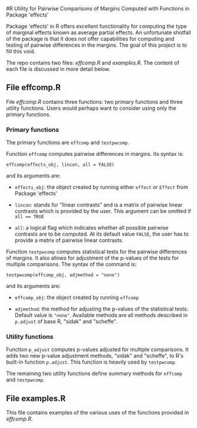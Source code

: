 #R Utility for Pairwise Comparisons of Margins Computed with Functions in Package 'effects'


Package 'effects' in R offers excellent functionality for
computing the type of marginal effects known as average partial
effects. An unfortunate shotfall of the package is that it does not
offer capabilities for computing and testing of pairwise differences
in the margins. The goal of this project is to fill this void.

The repo contains two files: _effcomp.R_ and _examples.R_. The content
of each file is discussed in more detail below.

## File effcomp.R

File _effcomp.R_ contains three functions: two primary functions and three
utility functions. Users would perhaps want to consider using only the primary functions.

### Primary functions

The primary functions are `effcomp` and `testpwcomp`. 

Function `effcomp` computes pairwise differences in margins. Its
syntax is:  

    effcomp(effects_obj, lincon, all = FALSE)

and its arguments are:

+ `effects_obj`: the object created by running either `effect` or
  `Effect` from Package 'effects'
  
+ `lincon`: stands for "linear contrasts" and is a matrix of
  pairwise linear contrasts which is provided by the user. This
  argument can be omitted if `all == TRUE`
  
+ `all`: a logical flag which indicates whether all possible
  pairwise contrasts are to be computed. At its default value
  `FALSE`, the user has to provide a matrix of pairwise linear
  contrasts.
  
Function `testpwcomp` computes statistical tests for the
pairwise differences of margins. It also allows for adjustment of the
p-values of the tests for multiple comparisons. The syntax of the
command is:

    testpwcomp(effcomp_obj, adjmethod = "none")
    
and its arguments are:

+ `effcomp_obj`: the object created by running `effcomp`
  
+ `adjmethod`: the method for adjusting the p-values of the
  statistical tests. Default value is `"none"`. Available methods are all
  methods described in `p.adjust` of base R, "sidak" and "scheffe".
  
  
### Utility functions

Function `p_adjust` computes p-values adjusted for multiple
comparisons. It adds two new p-value adjustment methods, "sidak" and "scheffe", to R's
built-in function `p.adjust`. This function is heavily used by
`testpwcomp`.

The remaining two utility functions define summary methods for
`effcomp` and `testpwcomp`.


## File examples.R

This file contains examples of the various uses of the functions
provided in _effcomp.R_.


